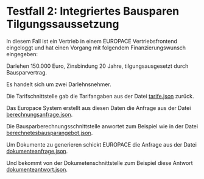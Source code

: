 # Testfall 2: Integriertes Bausparen Tilgungssaussetzung

  
In diesem Fall ist ein Vertrieb in einem EUROPACE Vertriebsfrontend eingeloggt und
hat einen Vorgang mit folgendem Finanzierungswunsch eingegeben:

Darlehen 150.000 Euro, Zinsbindung 20 Jahre, tilgungsausgesetzt durch Bausparvertrag.

Es handelt sich um zwei Darlehnsnehmer.

Die Tarifschnittstelle gab die Tarifangaben aus der Datei [tarife.json](tarife.json) zurück.

Das Europace System erstellt aus diesen Daten die Anfrage aus der Datei [berechnungsanfrage.json](berechnungsanfrage.json).

Die Bausparberechnungsschnittstelle anwortet zum Beispiel wie in der Datei [berechnetesbausparangebot.json](berechnetesbausparangebot.json).

Um Dokumente zu generieren schickt EUROPACE die Anfrage aus der Datei [dokumenteanfrage.json](dokumenteanfrage.json).
 
Und bekommt von der Dokumetenschnittstelle zum Beispiel diese Antwort [dokumenteantwort.json](dokumenteantwort.json).


